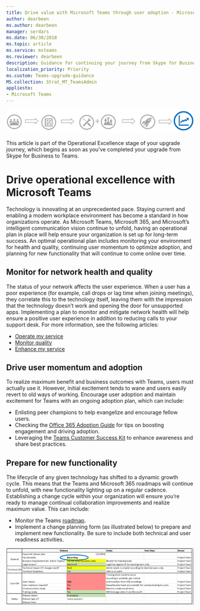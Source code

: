 ```yaml
---
title: Drive value with Microsoft Teams through user adoption - Microsoft Teams
author: dearbeen
ms.author: dearbeen
manager: serdars
ms.date: 06/30/2018
ms.topic: article
ms.service: msteams
ms.reviewer: dearbeen
description: Guidance for continuing your journey from Skype for Business to Microsoft Teams 
localization_priority: Priority
ms.custom: Teams-upgrade-guidance
MS.collection: Strat_MT_TeamsAdmin
appliesto:
- Microsoft Teams
---
```


![Stages of the upgrade journey, with emphasis on the Operational Excellence stage](media/upgrade-banner-op-excellence.png "Stages of the upgrade journey, with emphasis on the Operational Excellence stage")

This article is part of the Operational Excellence stage of your upgrade journey, which begins as soon as you’ve completed your upgrade from Skype for Business to Teams.

# Drive operational excellence with Microsoft Teams

Technology is innovating at an unprecedented pace. Staying current and enabling a modern workplace environment has become a standard in how organizations operate. As Microsoft Teams, Microsoft 365, and Microsoft’s intelligent communication vision continue to unfold, having an operational plan in place will help ensure your organization is set up for long-term success. An optimal operational plan includes monitoring your environment for health and quality, continuing user momentum to optimize adoption, and planning for new functionality that will continue to come online over time. 

## Monitor for network health and quality

The status of your network affects the user experience. When a user has a poor experience (for example, call drops or lag time when joining meetings), they correlate this to the technology itself, leaving them with the impression that the technology doesn’t work and opening the door for unsupported apps. Implementing a plan to monitor and mitigate network health will help ensure a positive user experience in addition to reducing calls to your support desk. For more information, see the following articles:

-   [Operate my service](upgrade-operate-my-service.md)
-   [Monitor quality](upgrade-monitor-quality.md)
-   [Enhance my service](upgrade-enhance-my-service.md)

## Drive user momentum and adoption

To realize maximum benefit and business outcomes with Teams, users must actually use it. However, initial excitement tends to wane and users easily revert to old ways of working. Encourage user adoption and maintain excitement for Teams with an ongoing adoption plan, which can include:

-   Enlisting peer champions to help evangelize and encourage fellow users.
-   Checking the [Office 365 Adoption Guide](https://go.microsoft.com/fwlink/?linkid=859045) for tips on boosting engagement and driving adoption.
-   Leveraging the [Teams Customer Success Kit](http://download.microsoft.com/download/A/E/9/AE984CD4-CF4B-41E7-9ABD-6735E3F01897/MicrosoftTeamsCustomerSuccessKit.zip) to enhance awareness and share best practices.

## Prepare for new functionality

The lifecycle of any given technology has shifted to a dynamic growth cycle. This means that the Teams and Microsoft 365 roadmaps will continue to unfold, with new functionality lighting up on a regular cadence. Establishing a change cycle within your organization will ensure you’re ready to manage continual collaboration improvements and realize maximum value. This can include:

-   Monitor the Teams [roadmap](https://products.office.com/business/office-365-roadmap?filters=microsoft%20teams).
-   Implement a change planning form (as illustrated below) to prepare and implement new functionality. Be sure to include both technical and user readiness activities.

![Example form showing expected release dates and notes about new functionality, listed with next steps and owners](media/upgrade-change-plan-form.png "Example form showing expected release dates and notes about new functionality, listed with next steps and owners")


<!--

---
title: Drive value with Microsoft Teams through user adoption
author: LolaJacobsen
ms.author: lolaj
manager: serdars
ms.date: 03/02/2018
ms.topic: article
ms.service: msteams
description: Guidance for continuing your journey from Skype for Business to Microsoft Teams.
localization_priority: Priority
MS.collection: Strat_MT_TeamsAdmin
appliesto: 
- Microsoft Teams
---

Drive value with Microsoft Teams through user adoption
================================================================


Change takes time, but you can start to realize value and benefit today. While you continue to use Skype for Business, we encourage you to progress along your organization’s journey to Teams, unlocking the value of intelligent communications with Office 365 and helping facilitate a successful move to Teams in the future.

Microsoft is working hard to bring you tailored practical guidance to ensure that you're set up for long-term success. Leverage the resources below to continue your path to Teams and look for more resources to be released in the months ahead.

## Promote adoption of Teams alongside Skype for Business 

- Customize and share Skype and Teams side-by-side [User Readiness](https://go.microsoft.com/fwlink/?linkid=859044) resources

- Share Teams [Training](https://support.office.com/article/Office-Training-Center-b8f02f81-ec85-4493-a39b-4c48e6bc4bfb) resources to facilitate the learning curve

- Provide Teams [Help](https://support.office.com/teams) topics for users to accelerate their onboarding

- New to adoption and change management? Leverage the [Office 365 Adoption Guide](https://go.microsoft.com/fwlink/?linkid=859045)


## Get your organization ready for your future move to Teams

- Use the [Roadmap](https://go.microsoft.com/fwlink/?linkid=859047) to navigate your journey to Teams

- Check out [Teams Resources](https://go.microsoft.com/fwlink/?linkid=859048) and [FastTrack](https://go.microsoft.com/fwlink/?linkid=859049) for assistance with deploying Teams

- Contact [Partners](https://go.microsoft.com/fwlink/?linkid=859050) if you need help with your Teams deployment or journey
-->


